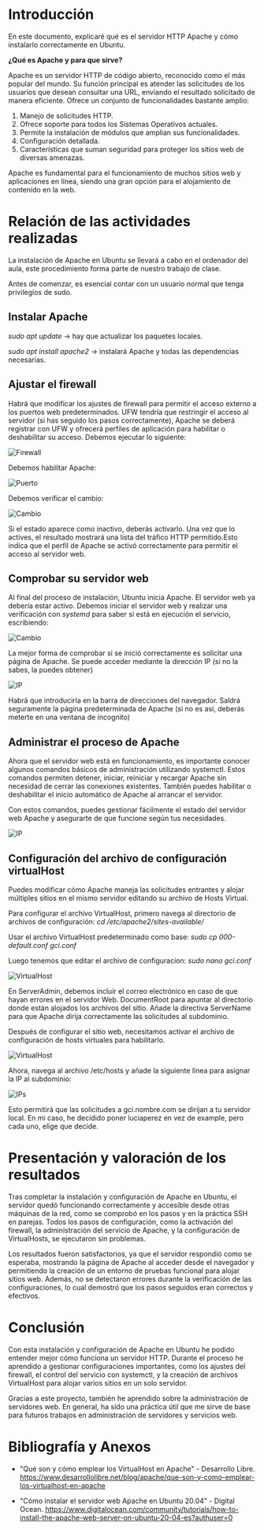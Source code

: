 # Introducción

En este documento, explicaré qué es el servidor HTTP Apache y cómo instalarlo correctamente en Ubuntu.

**¿Qué es Apache y para que sirve?**

Apache es un servidor HTTP de código abierto, reconocido como el más popular del mundo. Su función principal es atender las solicitudes de los usuarios que desean consultar una URL, enviando el resultado solicitado de manera eficiente. Ofrece un conjunto de funcionalidades bastante amplio:

1.  Manejo de solicitudes HTTP.
2.  Ofrece soporte para todos los Sistemas Operativos actuales.
3.  Permite la instalación de módulos que amplian sus funcionalidades.
4.  Configuración detallada.
5.  Características que suman seguridad para proteger los sitios web de diversas amenazas.

Apache es fundamental para el funcionamiento de muchos sitios web y aplicaciones en línea, siendo una gran opción para el alojamiento de contenido en la web.

# Relación de las actividades realizadas
La instalación de Apache en Ubuntu se llevará a cabo en el ordenador del aula, este procedimiento forma parte de nuestro trabajo de clase.

Antes de comenzar, es esencial contar con un usuario normal que tenga privilegios de sudo.

## Instalar Apache
_sudo apt update_ -> hay que actualizar los paquetes locales.

_sudo apt install apache2_ -> instalará Apache y todas las dependencias necesarias.

## Ajustar el firewall
Habrá que modificar los ajustes de firewall para permitir el acceso externo a los puertos web predeterminados.
UFW tendría que restringir el acceso al servidor (si has seguido los pasos correctamente), Apache se deberá registrar con UFW y ofrecerá perfiles de aplicación para habilitar o deshabilitar su acceso. Debemos ejecutar lo siguiente:

![Firewall](Imagenes/firewall.png)

Debemos habilitar Apache:

![Puerto](Imagenes/puerto80.png)

Debemos verificar el cambio:

![Cambio](Imagenes/verificarCambio.png)

Si el estado aparece como inactivo, deberás activarlo. Una vez que lo actives, el resultado mostrará una lista del tráfico HTTP permitido.Esto indica que el perfil de Apache se activó correctamente para permitir el acceso al servidor web.

## Comprobar su servidor web

Al final del proceso de instalación, Ubuntu inicia Apache. El servidor web ya debería estar activo.
Debemos iniciar el servidor web y realizar una verificación con _systemd_ para saber si está en ejecución el servicio, escribiendo:

![Cambio](Imagenes/ipServidor.png)

La mejor forma de comprobar si se inició correctamente es solicitar una página de Apache. Se puede acceder mediante la dirección IP (si no la sabes, la puedes obtener)

![IP](Imagenes/hostname.png)

Habrá que introducirla en la barra de direcciones del navegador. Saldrá seguramente la página predeterminada de Apache (si no es así, deberás meterte en una ventana de incognito)

## Administrar el proceso de Apache

Ahora que el servidor web está en funcionamiento, es importante conocer algunos comandos básicos de administración utilizando systemctl. Estos comandos permiten detener, iniciar, reiniciar y recargar Apache sin necesidad de cerrar las conexiones existentes. También puedes habilitar o deshabilitar el inicio automático de Apache al arrancar el servidor.

Con estos comandos, puedes gestionar fácilmente el estado del servidor web Apache y asegurarte de que funcione según tus necesidades.

![IP](Imagenes/administrarProcesoApache.png)

## Configuración del archivo de configuración virtualHost

Puedes modificar cómo Apache maneja las solicitudes entrantes y alojar múltiples sitios en el mismo servidor editando su archivo de Hosts Virtual.

Para configurar el archivo VirtualHost, primero navega al directorio de archivos de configuración:
_cd /etc/apache2/sites-available/_

Usar el archivo VirtualHost predeterminado como base: _sudo cp 000-default.conf gci.conf_

Luego tenemos que editar el archivo de configuracion: _sudo nano gci.conf_

![VirtualHost](Imagenes/configurarVirtualHost.png)

En ServerAdmin, debemos incluir el correo electrónico en caso de que hayan errores en el servidor Web. 
DocumentRoot para apuntar al directorio donde están alojados los archivos del sitio.
Añade la directiva ServerName para que Apache dirija correctamente las solicitudes al subdominio.

Después de configurar el sitio web, necesitamos activar el archivo de configuración de hosts virtuales para habilitarlo. 

![VirtualHost](Imagenes/activarVirtualHost.png)

Ahora, navega al archivo /etc/hosts y añade la siguiente línea para asignar la IP al subdominio:

![IPs](Imagenes/mapearIPs.png)

Esto permitirá que las solicitudes a gci.nombre.com se dirijan a tu servidor local. En mi caso, he decidido poner luciaperez en vez de example, pero cada uno, elige que decide.

# Presentación y valoración de los resultados

Tras completar la instalación y configuración de Apache en Ubuntu, el servidor quedó funcionando correctamente y accesible desde otras máquinas de la red, como se comprobó en los pasos y en la práctica SSH en parejas. Todos los pasos de configuración, como la activación del firewall, la administración del servicio de Apache, y la configuración de VirtualHosts, se ejecutaron sin problemas.

Los resultados fueron satisfactorios, ya que el servidor respondió como se esperaba, mostrando la página de Apache al acceder desde el navegador y permitiendo la creación de un entorno de pruebas funcional para alojar sitios web. Además, no se detectaron errores durante la verificación de las configuraciones, lo cual demostró que los pasos seguidos eran correctos y efectivos.

# Conclusión

Con esta instalación y configuración de Apache en Ubuntu he podido entender mejor cómo funciona un servidor HTTP. Durante el proceso he aprendido a gestionar configuraciones importantes, como los ajustes del firewall, el control del servicio con systemctl, y la creación de archivos VirtualHost para alojar varios sitios en un solo servidor.

Gracias a este proyecto, también he aprendido sobre la administración de servidores web. En general, ha sido una práctica útil que me sirve de base para futuros trabajos en administración de servidores y servicios web.

# Bibliografía y Anexos

* "Qué son y cómo emplear los VirtualHost en Apache" - Desarrollo Libre.  https://www.desarrollolibre.net/blog/apache/que-son-y-como-emplear-los-virtualhost-en-apache

* "Cómo instalar el servidor web Apache en Ubuntu 20.04" - Digital Ocean. https://www.digitalocean.com/community/tutorials/how-to-install-the-apache-web-server-on-ubuntu-20-04-es?authuser=0
